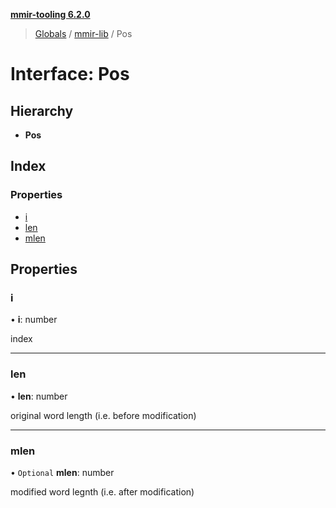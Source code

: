 **[mmir-tooling 6.2.0](../README.md)**

> [Globals](../README.md) / [mmir-lib](../modules/mmir_lib.md) / Pos

# Interface: Pos

## Hierarchy

* **Pos**

## Index

### Properties

* [i](mmir_lib.pos.md#i)
* [len](mmir_lib.pos.md#len)
* [mlen](mmir_lib.pos.md#mlen)

## Properties

### i

•  **i**: number

index

___

### len

•  **len**: number

original word length (i.e. before modification)

___

### mlen

• `Optional` **mlen**: number

modified word legnth (i.e. after modification)
